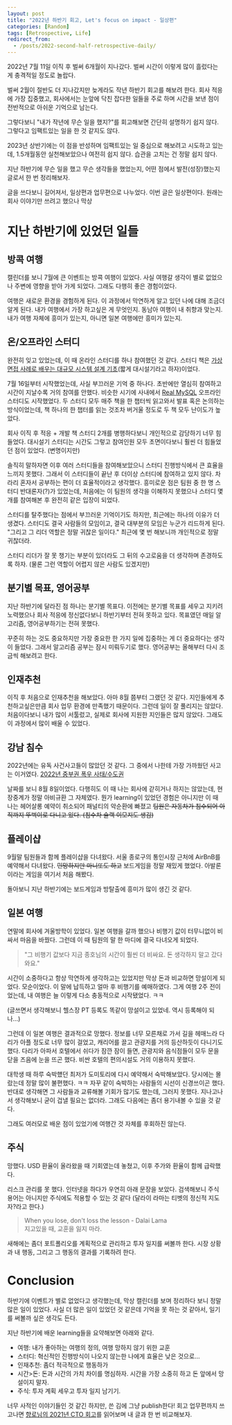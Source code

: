 ```yaml
---
layout: post
title: "2022년 하반기 회고, Let's focus on impact - 일상편"
categories: [Random]
tags: [Retrospective, Life]
redirect_from:
  - /posts/2022-second-half-retrospective-daily/
---
```


2022년 7월 11일 이직 후 벌써 6개월이 지나갔다. 벌써 시간이 이렇게 많이 흘렀다는 게 충격적일 정도로 놀랍다.

벌써 2월이 절반도 더 지나갔지만 늦게라도 작년 하반기 회고를 해보려 한다. 회사 적응에 가장 집중했고, 회사에서는 눈앞에 닥친 잡다한 일들을 주로 하며 시간을 보낸 점이 전반적으로 아쉬운 기억으로 남는다.

그렇다보니 "내가 작년에 무슨 일을 했지?"를 회고해보면 간단히 설명하기 쉽지 않다. 그렇다고 임팩트있는 일을 한 것 같지도 않다.

2023년 상반기에는 이 점을 반성하며 임팩트있는 일 중심으로 해보려고 시도하고 있는데, 1.5개월동안 실천해보았으나 여전히 쉽지 않다. 습관을 고치는 건 정말 쉽지 않다.

지난 하반기에 무슨 일을 했고 무슨 생각들을 했었는지, 어떤 점에서 발전(성장)했는지 글로서 한 번 정리해보자.

글을 쓰다보니 길어져서, 일상편과 업무편으로 나누었다. 이번 글은 일상편이다. 원래는 회사 이야기만 쓰려고 했으나 막상 

# 지난 하반기에 있었던 일들

## 방콕 여행

캘린더를 보니 7월에 큰 이벤트는 방콕 여행이 있었다. 사실 여행갈 생각이 별로 없었으나 주변에 영향을 받아 가게 되었다. 그래도 다행히 좋은 경험이었다.

여행은 새로운 환경을 경험하게 된다. 이 과정에서 막연하게 알고 있던 나에 대해 조금더 알게 된다. 내가 여행에서 가장 하고싶은 게 무엇인지. 동남아 여행이 내 취향과 맞는지. 내가 여행 자체에 흥미가 있는지, 아니면 일본 여행에만 흥미가 있는지.

## 온/오프라인 스터디

완전히 잊고 있었는데, 이 때 온라인 스터디를 하나 참여했던 것 같다. 스터디 책은 [가상 면접 사례로 배우는 대규모 시스템 설계 기초](http://www.yes24.com/Product/Goods/102819435)(짧게 대시설기라고 하자)이었다.

7월 16일부터 시작했었는데, 사실 부끄러운 기억 중 하나다. 초반에만 열심히 참여하고 시간이 지날수록 거의 참여를 안했다. 비슷한 시기에 사내에서 [Real MySQL](http://www.yes24.com/Product/Goods/6960931) 오프라인 스터디도 시작했었다. 두 스터디 모두 매주 책을 한 챕터씩 읽고와서 발표 혹은 논의하는 방식이었는데, 책 하나의 한 챕터를 읽는 것조차 버거울 정도로 두 책 모두 난이도가 높았다.

회사 이직 후 적응 + 개발 책 스터디 2개를 병행하다보니 개인적으로 감당하기 너무 힘들었다. 대시설기 스터디는 시간도 그렇고 참여인원 모두 초면이다보니 훨씬 더 힘들었던 점이 있었다. (변명이지만)

솔직히 말하자면 이후 여러 스터디들을 참여해보았으니 스터디 진행방식에서 큰 효율을 느끼지 못했다. 그래서 이 스터디들이 끝난 후 더이상 스터디에 참여하고 있지 않다. 차라리 혼자서 공부하는 편이 더 효율적이라고 생각했다. 흥미로운 점은 팀원 중 한 명 스터디 반대론자(?)가 있었는데, 처음에는 이 팀원의 생각을 이해하지 못했으나 스터디 몇 개를 참여해본 후 완전히 같은 입장이 되었다.

스터디를 탈주했다는 점에서 부끄러운 기억이기도 하지만, 최근에는 하나의 이유가 더 생겼다. 스터디도 결국 사람들의 모임이고, 결국 대부분의 모임은 누군가 리드하게 된다. "그리고 그 리더 역할은 정말 귀찮은 일이다." 최근에 몇 번 해보니까 개인적으로 정말 귀찮더라.

스터디 리더가 잘 못 챙기는 부분이 있더라도 그 뒤의 수고로움을 더 생각하며 존경하도록 하자. (물론 그런 역할이 어렵지 않은 사람도 있겠지만)

## 분기별 목표, 영어공부

지난 하반기에 달라진 점 하나는 분기별 목표다. 이전에는 분기별 목표를 세우고 지키려 노력했으나 회사 적응에 정신없다보니 하반기부터 전혀 못하고 있다. 목표였던 매일 알고리즘, 영어공부하기는 전혀 못했다.

꾸준히 하는 것도 중요하지만 가장 중요한 한 가지 일에 집중하는 게 더 중요하다는 생각이 들었다. 그래서 알고리즘 공부는 잠시 미뤄두기로 했다. 영어공부는 올해부터 다시 조금씩 해보려고 한다.

## 인재추천

이직 후 처음으로 인재추천을 해보았다. 아마 8월 쯤부터 그랬던 것 같다. 지인들에게 추천하고싶은만큼 회사 업무 환경에 만족했기 때문이다. 그런데 일이 잘 풀리지는 않았다. 처음이다보니 내가 많이 서툴렀고, 실제로 회사에 지원한 지인들은 많지 않았다. 그래도 이 과정에서 많이 배울 수 있었다.

## 강남 침수

2022년에는 유독 사건사고들이 많았던 것 같다. 그 중에서 나한테 가장 가까웠던 사고는 이거였다.
[2022년 중부권 폭우 사태/수도권](https://namu.wiki/w/2022%EB%85%84%20%EC%A4%91%EB%B6%80%EA%B6%8C%20%ED%8F%AD%EC%9A%B0%20%EC%82%AC%ED%83%9C/%EC%88%98%EB%8F%84%EA%B6%8C)

날짜를 보니 8월 8일이었다. 다행히도 이 때 나는 회사에 갇히거나 하지는 않았는데, 현장중계가 정말 아비규환 그 자체였다. 뭔가 learning이 있었던 경험은 아니지만 이 때 나는 헤어살롱 예약이 취소되어 패널티의 악순환에 빠졌고 ~~팀원은 자동차가 침수되어 아직까지 뚜벅이로 다니고 있다. (침수차 슬랙 이모지도 생김)~~

## 플레이샵

9월말 팀원들과 함께 플레이샵을 다녀왔다. 서울 종로구의 통인시장 근처에 AirBnB를 예약해서 다녀왔다. ~~민망하지만 마니또도 하고~~ 보드게임을 정말 재밌게 했었다. 아발론이라는 게임을 여기서 처음 해봤다.

돌아보니 지난 하반기에는 보드게임과 방탈출에 흥미가 많이 생긴 것 같다.

## 일본 여행

연말에 회사에 겨울방학이 있었다. 일본 여행을 갈까 했으나 비행기 값이 터무니없이 비싸서 마음을 바꿨다. 그런데 이 때 팀원의 말 한 마디에 결국 다녀오게 되었다.

> "그 비행기 값보다 지금 종호님의 시간이 훨씬 더 비싸요. 돈 생각하지 말고 갔다와요."

시간이 소중하다고 항상 막연하게 생각하고는 있었지만 막상 돈과 비교하면 망설이게 되었다. 모순이었다. 이 말에 납득하고 얼마 후 비행기를 예매하였다. 그게 여행 2주 전이었는데, 내 여행은 늘 이렇게 다소 충동적으로 시작됐었다. ㅋㅋ

(글쓰면서 생각해보니 헬스장 PT 등록도 똑같이 망설이고 있었네. 역시 등록해야 되나...)

그런데 이 일본 여행은 결과적으로 망했다. 정보를 너무 모른채로 가서 길을 헤매느라 다리가 아플 정도로 너무 많이 걸었고, 캐리어를 끌고 관광지를 거의 등산하듯이 다니기도 했다. 다리가 아파서 호텔에서 쉬다가 잠깐 잠이 들면, 관광지와 음식점들이 모두 문을 닫을 즈음에 눈을 뜨곤 했다. 비싼 호텔의 편의시설도 거의 이용하지 못했다.

대학생 때 하루 숙박헀던 최저가 도미토리에 다시 예약해서 숙박해보았다. 당시에는 몰랐는데 정말 많이 불편했다. ㅋㅋ 자꾸 같이 숙박하는 사람들의 시선이 신경쓰이곤 했다. 반대로 생각해면 그 사람들과 교류해볼 기회가 많기도 했는데, 그러지 못했다. 지나고나서 생각해보니 굳이 겁낼 필요는 없더라. 그래도 다음에는 좀더 용기내볼 수 있을 것 같다.

그래도 여러모로 배운 점이 있었기에 여행간 것 자체를 후회하진 않는다.

## 주식

망했다. USD 환율이 올라왔을 때 기회였는데 놓쳤고, 이후 주가와 환율이 함께 급락했다.

리스크 관리를 못 했다. 인터넷을 하다가 우연히 아래 문장을 보았다. 검색해보니 주식 용어는 아니지만 주식에도 적용할 수 있는 것 같다 (달라이 라마는 티벳의 정신적 지도자?라고 한다.)

> When you lose, don't loss the lesson - Dalai Lama  
> 지고있을 때, 교훈을 잃지 마라.

새해에는 좀더 포트폴리오를 계획적으로 관리하고 투자 일지를 써볼까 한다. 시장 상황과 내 행동, 그리고 그 행동의 결과를 기록하려 한다.

# Conclusion

하반기에 이벤트가 별로 없었다고 생각했는데, 막상 캘린더를 보며 정리하다 보니 정말 많은 일이 있었다. 사실 더 많은 일이 있었던 것 같은데 기억을 못 하는 것 같아서, 일기를 써볼까 싶은 생각도 든다.

지난 하반기에 배운 learning들을 요약해보면 아래와 같다.

- 여행: 내가 좋아하는 여행의 정의, 여행 망하지 않기 위한 교훈
- 스터디: 혁신적인 진행방식이 나오지 않는한 나에게 효율은 낮은 것으로...
- 인재추천: 좀더 적극적으로 행동하가
- 시간>돈: 돈과 시간의 가치 차이를 명심하자. 시간을 가장 소중히 하고 돈 앞에서 망설이지 말자.
- 주식: 투자 계획 세우고 투자 일지 남기기.

너무 사적인 이야기들인 것 같긴 하지만, 쓴 김에 그냥 publish한다! 회고 업무편까지 쓰고나면 [향로님의 2021년 CTO 회고](https://jojoldu.tistory.com/626)를 읽어보며 내 글과 한 번 비교해보자.
